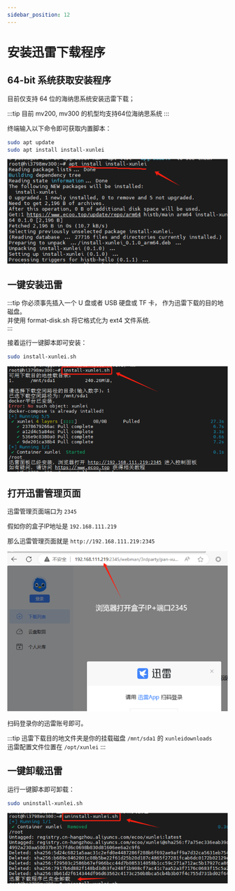 ```yaml
---
sidebar_position: 12
---
```


# 安装迅雷下载程序

  

## 64-bit 系统获取安装程序

目前仅支持 64 位的海纳思系统安装迅雷下载；    

:::tip
目前 mv200, mv300 的机型均支持64位海纳思系统
:::

终端输入以下命令即可获取内置脚本：  

```bash
sudo apt update
sudo apt install install-xunlei
```

![](./img/xunlei1.jpg)  


## 一键安装迅雷  

:::tip
你必须事先插入一个 U 盘或者 USB 硬盘或 TF 卡， 作为迅雷下载的目的地磁盘。  
并使用 format-disk.sh 将它格式化为 ext4 文件系统.  
:::

接着运行一键脚本即可安装：  

```bash
sudo install-xunlei.sh
```

![](./img/xunlei2.jpg)  

## 打开迅雷管理页面

迅雷管理页面端口为 `2345`  

假如你的盒子IP地址是 `192.168.111.219`  

那么迅雷管理页面就是 `http://192.168.111.219:2345`  

![](./img/xunlei4.jpg)  

扫码登录你的迅雷账号即可。  

:::tip
迅雷下载目的地文件夹是你的挂载磁盘 `/mnt/sda1` 的 `xunleidownloads`  
迅雷配置文件位置在 `/opt/xunlei`
:::


## 一键卸载迅雷

运行一键脚本即可卸载：  

```bash
sudo uninstall-xunlei.sh
```

![](./img/xunlei3.jpg)  






